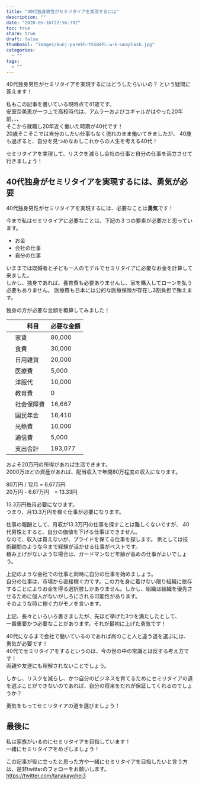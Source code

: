 ```yaml
---
title: "40代独身男性がセミリタイアを実現するには"
description: ""
date: "2020-05-16T22:56:39Z"
toc: true
share: true
draft: false
thumbnail: "images/kunj-parekh-tSSB4PL-w-E-unsplash.jpg"
categories:
  - ""
tags:
  - ""
---
```


40代独身男性がセミリタイアを実現するにはどうしたらいいの？
という疑問に答えます！

私もこの記事を書いている現時点で41歳です。  
安室奈美恵が一つ上で高校時代は、アムラーおよびコギャルがはやった20年前、、、  
そこから就職し20年近く働いた時期が40代です！  
20歳そこそこでは自分のしたい仕事もなく流れのまま働いてきましたが、
40歳も過ぎると、自分を見つめなおしこれからの人生を考える40代！

セミリタイアを実現して、リスクを減らし会社の仕事と自分の仕事を両立させて行きましょう！

<!--more-->

## 40代独身がセミリタイアを実現するには、勇気が必要

40代独身男性がセミリタイアを実現するには、必要なことは**勇気**です！

今まで私はセミリタイアに必要なことは、下記の３つの要素が必要だと思っています。
- お金
- 会社の仕事
- 自分の仕事

いままでは既婚者と子ども一人のモデルでセミリタイアに必要なお金を計算して来ました。  
しかし、独身であれば、養育費も必要ありませんし、家を購入してローンを払う必要もありません。
医療費も日本には公的な医療保険が存在し3割負担で賄えます。  

独身の方が必要な金額を概算してみました！

|  |　科目　| 必要な金額 |
| --- | --- | --- |
| 	| 家賃 | 80,000 |
| 	| 食費 | 30,000  |
| 	| 日用雑貨 | 20,000 |
| 	| 医療費 | 5,000  |
| 	| 洋服代 | 10,000  |
| 	| 教育費 | 0  |
| 	| 社会保障費 | 16,667  |
| 	| 国民年金 | 16,410 |
| 	| 光熱費 | 10,000 |
| 	| 通信費 | 5,000 |
| 	| 支出合計 | 193,077 |

およそ20万円の所得があれば生活できます。  
2000万ほどの資産があれば、配当収入で年間80万程度の収入になります。  
  
80万円 / 12月 = 6.67万円  
20万円 - 6.67万円　= 13.33円

13.3万円毎月必要になります。  
つまり、月13.3万円を稼ぐ仕事が必要になります。  

仕事の報酬として、月収が13.3万円の仕事を探すことは難しくないですが、
40代男性とすると、自分の価値を下げる仕事はできません。  
なので、収入は貰えないが、プライドを保てる仕事を探します。
例としては技術顧問のような今まで経験が活かせる仕事がベストです。  
積み上げがないような場合は、ガードマンなど年齢が高めの仕事がよいでしょう。   

上記のような会社での仕事と同時に自分の仕事を始めましょう。  
自分の仕事は、市場から直接稼ぐ力です。この力を身に着けない限り組織に依存することによりお金を得る選択肢しかありません。しかし、組織は組織を優先させるために個人がないがしろにされる可能性があります。  
そのような時に稼ぐ力がモノを言います。

上記、長々といろいろ書きましたが、先ほど挙げた3つを満たしたとして、  
一番重要かつ必要なことがあります。それが最初に上げた勇気です！  

40代になるまで会社で働いているのであれば尚のこと人と違う道を選ぶには、勇気が必要です！  
40代でセミリタイアをするというのは、今の世の中の常識とは反する考え方です！  
両親や友達にも理解されないことでしょう。  

しかし、リスクを減らし、かつ自分のビジネスを育てるためにセミリタイアの道を選ぶことができないのであれば、自分の将来をだれが保証してくれるのでしょうか？  

勇気をもってセミリタイアの道を選びましょう！

## 最後に

私は家族がいるのにセミリタイアを目指しています！  
一緒にセミリタイアをめざしましょう！

この記事が役に立ったと思った方や一緒にセミリタイアを目指したいと言う方は、是非twitterのフォローをお願いします。  
https://twitter.com/tanakayohei3











